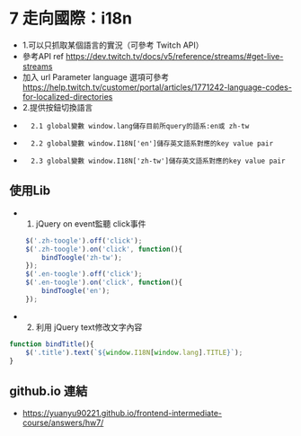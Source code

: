 # 7 走向國際：i18n
+   1.可以只抓取某個語言的實況（可參考 Twitch API）
+   參考API ref <https://dev.twitch.tv/docs/v5/reference/streams/#get-live-streams>
+   加入 url Parameter language 選項可參考<https://help.twitch.tv/customer/portal/articles/1771242-language-codes-for-localized-directories>
+   2.提供按鈕切換語言
+       2.1 global變數 window.lang儲存目前所query的語系:en或 zh-tw
+       2.2 global變數 window.I18N['en']儲存英文語系對應的key value pair
+       2.3 global變數 window.I18N['zh-tw']儲存英文語系對應的key value pair  
## 使用Lib
+   1. jQuery on event監聽 click事件
```javascript
    $('.zh-toogle').off('click');
    $('.zh-toogle').on('click', function(){
        bindToogle('zh-tw');
    });
    $('.en-toogle').off('click');
    $('.en-toogle').on('click', function(){
        bindToogle('en');
    });
```

+   2. 利用 jQuery text修改文字內容
```javascript
function bindTitle(){
    $('.title').text(`${window.I18N[window.lang].TITLE}`);
}
```
##  github.io 連結 
+   <https://yuanyu90221.github.io/frontend-intermediate-course/answers/hw7/> 